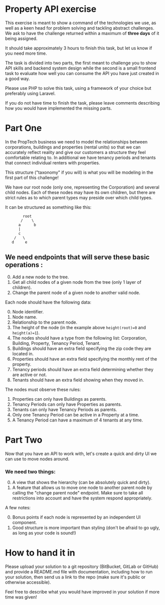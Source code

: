 Property API exercise 
====

This exercise is meant to show a command of the technologies we use, as well as a keen head for problem solving and
tackling abstract challenges. We ask to have the challenge returned within a maximum of **three days** of it being assigned.

It should take approximately 3 hours to finish this task, but let us know if you need more time. 

The task is divided into two parts, the first meant to challenge you to show API skills and backend system design while
the second is a small frontend task to evaluate how well you can consume the API you have just created in a good way.

Please use PHP to solve this task, using a framework of your choice but preferably using Laravel.

If you do not have time to finish the task, please leave comments describing how you would have implemented the missing
parts.

# Part One 

In the PropTech business we need to model the relationships between corporations, buildings and properties 
(rental units) so that we can accurately reflect reality and give our customers a structure they feel comfortable 
relating to. In additional we have tenancy periods and tenants that connect individual renters with properties.

This structure ("taxonomy" if you will) is what you will be modeling in the first part of this challenge!

We have our root node (only one, representing the Corporation) and several child nodes.
Each of these nodes may have its own children, but there are strict rules as to which parent types may preside over which child types. 

It can be structured as something like this: 
```
        root
       /    \
      a      b
      |
      c
    / 	\
   d     e
```

## We need endpoints that will serve these basic operations : 

0. Add a new node to the tree.
1. Get all child nodes of a given node from the tree (only 1 layer of children).
2. Change the parent node of a given node to another valid node.

Each node should have the following data: 

0. Node identifier.
1. Node name.
2. Relationship to the parent node.
3. The height of the node (in the example above `height(root)=0` and `height(a)=1`).
4. The nodes should have a type from the following list: Corporation, Building, Property, Tenancy Period, Tenant.
4. Buildings should have an extra field specifying the zip code they are located in.
5. Properties should have an extra field specifying the monthly rent of the property.
6. Tenancy periods should have an extra field determining whether they are active or not.
7. Tenants should have an extra field showing when they moved in.

The nodes must observe these rules:

1. Properties can only have Buildings as parents.
2. Tenancy Periods can only have Properties as parents.
3. Tenants can only have Tenancy Periods as parents.
4. Only one Tenancy Period can be active in a Property at a time.
5. A Tenancy Period can have a maximum of 4 tenants at any time.

# Part Two

Now that you have an API to work with, let's create a quick and dirty UI we can use to move nodes around.

### We need two things:

0. A view that shows the hierarchy (can be absolutely quick and dirty).
1. A feature that allows us to move one node to another parent node by calling the "change parent node" endpoint. Make sure to take all restrictions into account and have the system respond appropriately.

A few notes:

0. Bonus points if each node is represented by an independent UI component.
1. Good structure is more important than styling (don't be afraid to go ugly, as long as your code is sound!)

# How to hand it in

Please upload your solution to a git repository (BitBucket, GitLab or GitHub) and provide a README.md file with 
documentation, including how to run your solution, then send us a link to the repo (make sure it's public or otherwise
accessible).

Feel free to describe what you would have improved in your solution if more time was given!


